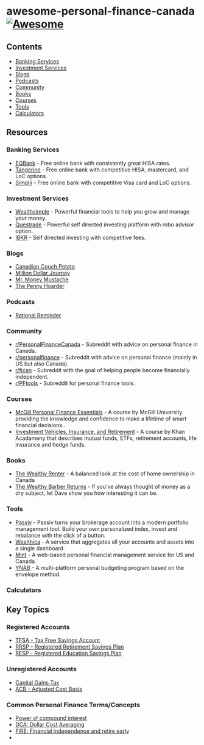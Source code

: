 # awesome-personal-finance-canada [![Awesome](https://cdn.rawgit.com/sindresorhus/awesome/d7305f38d29fed78fa85652e3a63e154dd8e8829/media/badge.svg)](https://github.com/sindresorhus/awesome)

## Contents

- [Banking Services](#banking-services)
- [Investment Services](#investment-services)
- [Blogs](#blogs)
- [Podcasts](#podcasts)
- [Community](#community)
- [Books](#books)
- [Courses](#courses)
- [Tools](#tools)
- [Calculators](#calculators)


## Resources

### Banking Services

- [EQBank](https://eqbank.ca/) - Free online bank with consistently great HISA rates.
- [Tangerine](https://Tangerine.ca/) - Free online bank with competitive HISA, mastercard, and LoC options.
- [Simplii](https://www.Simplii.com) - Free online bank with competitive Visa card and LoC options.

### Investment Services

- [Wealthsimple](https://www.wealthsimple.com/) - Powerful financial tools to help you grow and manage your money.
- [Questrade](https://www.questrade.com/) - Powerful self directed investing platform with robo advisor option.
- [IBKR](https://www.interactivebrokers.com/) - Self directed investing with competitive fees.

### Blogs

- [Canadian Couch Potato](http://canadiancouchpotato.com/)
- [Million Dollar Journey](https://www.milliondollarjourney.com/)
- [Mr. Money Mustache](https://www.mrmoneymustache.com/)
- [The Penny Hoarder](https://www.thepennyhoarder.com/)

### Podcasts

- [Rational Reminder](https://rationalreminder.ca/podcast-directory)

### Community

- [r/PersonalFinanceCanada](https://www.reddit.com/r/PersonalFinanceCanada/) - Subreddit with advice on personal finance in Canada.
- [r/personalfinance](https://www.reddit.com/r/personalfinance/) - Subreddit with advice on personal finance (mainly in US but also Canada).
- [r/fican](https://www.reddit.com/r/fican/) - Subreddit with the goal of helping people become financially independent.
- [r/PFtools](https://www.reddit.com/r/PFtools/) - Subreddit for personal finance tools.

### Courses

- [McGill Personal Finance Essentials](https://www.mcgillpersonalfinance.com) - A course by McGill University providing the knowledge and confidence to make a lifetime of smart financial decisions..
- [Investment Vehicles, Insurance, and Retirement](https://www.khanacademy.org/economics-finance-domain/core-finance/investment-vehicles-tutorial) - A course by Khan Acadameny that describes mutual funds, ETFs, retirement accounts, life insurance and hedge funds.

### Books
- [The Wealthy Renter](https://www.goodreads.com/book/show/28673347-the-wealthy-renter) - A balanced look at the cost of home ownership in Canada
- [The Wealthy Barber Returns](https://www.goodreads.com/book/show/12443235-the-wealthy-barber-returns) - If you've always thought of money as a dry subject, let Dave show you how interesting it can be.

### Tools

- [Passiv](https://passiv.com) - Passiv turns your brokerage account into a modern portfolio management tool. Build your own personalized index, invest and rebalance with the click of a button.
- [Wealthica](https://wealthica.com) - A service that aggregates all your accounts and assets into a single dashboard.
- [Mint](https://www.mint.com/) - A web-based personal financial management service for US and Canada.
- [YNAB](https://www.youneedabudget.com/) - A multi-platform personal budgeting program based on the envelope method.

### Calculators


## Key Topics

### Registered Accounts

- [TFSA - Tax Free Savings Account](https://www.moneysense.ca/save/investing/wtf-is-a-tfsa/)
- [RRSP - Registered Retirement Savings Plan](https://www.chip.ca/reverse-mortgage-resources/retirement-planning/what-is-registered-retirement-savings-plan-rrsp/)
- [RESP - Registered Education Savings Plan](https://www.moneysense.ca/save/investing/resp/what-is-resp-registered-education-savings-plan-explained/)

### Unregistered Accounts

- [Capital Gains Tax](https://www.moneysense.ca/save/taxes/capital-gains-explained/)
- [ACB - Adjusted Cost Basis](https://www.adjustedcostbase.ca/blog/how-to-calculate-adjusted-cost-base-acb-and-capital-gains/)

### Common Personal Finance Terms/Concepts

- [Power of compound interest](https://www.canadalife.com/blog/investing-saving/how-to-take-advantage-of-compound-growth.html)
- [DCA: Dollar Cost Averaging](https://www.getsmarteraboutmoney.ca/invest/investing-basics/getting-started/dollar-cost-averaging/)
- [FIRE: Financial independence and retire early](https://www.cpacanada.ca/en/news/world/2019-10-23-fire-movement)
- 
